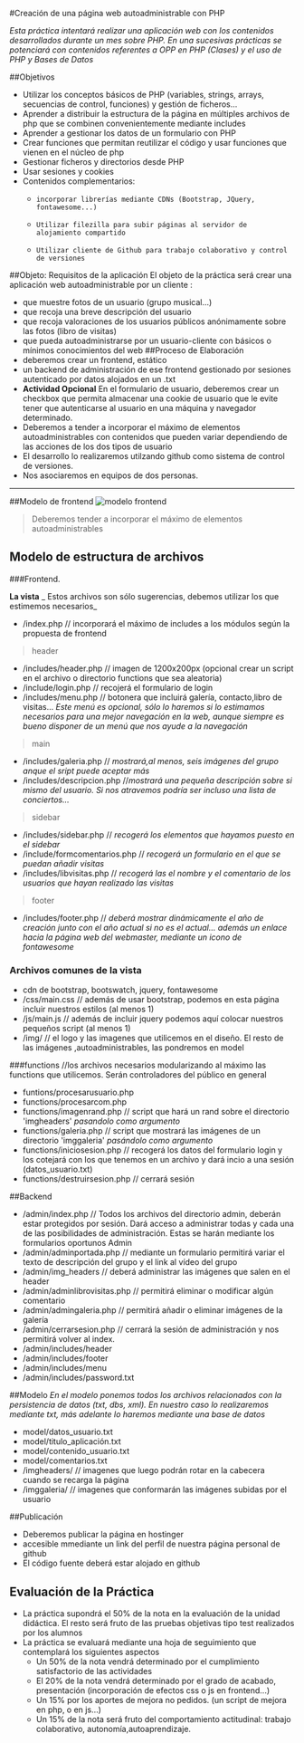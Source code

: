 #Creación de una página web autoadministrable con PHP

_Esta práctica intentará realizar una aplicación web con los contenidos desarrollados durante un mes sobre PHP. En una sucesivas prácticas se potenciará con contenidos referentes a OPP en PHP  (Clases) y el uso de PHP y Bases de Datos_

##Objetivos
*  Utilizar los conceptos básicos de PHP (variables, strings, arrays, secuencias de control, funciones) y  gestión de ficheros...
*  Aprender a distribuir la estructura de la página en múltiples archivos de php que se combinen convenientemente mediante includes
*  Aprender a gestionar los datos de un formulario con PHP 
*  Crear funciones que permitan reutilizar el código y usar funciones que vienen en el núcleo de php
*  Gestionar ficheros y directorios desde PHP
*  Usar sesiones y cookies
*  Contenidos complementarios: 
   *     incorporar librerías mediante CDNs (Bootstrap, JQuery, fontawesome...)
   *     Utilizar filezilla para subir páginas al servidor de alojamiento compartido
   *     Utilizar cliente de Github para trabajo colaborativo y control de versiones

##Objeto: Requisitos de la aplicación
El objeto de la práctica será crear una aplicación web autoadministrable por un cliente :
*  que muestre fotos de un usuario (grupo musical...) 
*  que recoja una breve descripción del usuario
*  que recoja valoraciones de los usuarios públicos anónimamente sobre las fotos (libro de visitas)
*  que pueda autoadministrarse por un usuario-cliente con básicos o mínimos conocimientos del web
##Proceso de Elaboración
*  deberemos crear un frontend, estático  
*  un backend de administración de ese frontend gestionado por sesiones autenticado por datos alojados en un .txt
*  **Actividad Opcional** En el formulario de usuario, deberemos crear un checkbox que permita almacenar una  cookie de usuario que le evite tener que autenticarse al usuario en una máquina y navegador determinado.
*  Deberemos a tender a incorporar el máximo de elementos autoadministrables con contenidos que pueden variar dependiendo de las acciones de los dos tipos de usuario
*  El desarrollo lo realizaremos utilzando github como sistema de control de versiones.
*  Nos asociaremos en equipos de dos personas.
***

##Modelo de frontend
![modelo frontend](https://dl.dropboxusercontent.com/u/37685212/img/plantillafrontend-8.jpg)

>Deberemos tender a incorporar el máximo de elementos autoadministrables


## Modelo de estructura de archivos
###Frontend.

   **La vista** _  Estos archivos son sólo sugerencias, debemos utilizar los que  estimemos necesarios_
 
  * /index.php // incorporará el máximo de includes a los módulos según la propuesta de frontend
  
>header

  * /includes/header.php // imagen  de 1200x200px (opcional crear un script en el archivo o directorio functions que sea aleatoria)
  * /include/login.php // recojerá el formulario de login
  * /includes/menu.php // botonera que incluirá galería, contacto,libro de visitas... _Este menú es opcional, sólo lo haremos si lo estimamos necesarios para una mejor navegación en la web, aunque siempre es bueno disponer de un menú que nos ayude a la navegación_

>main

 * /includes/galeria.php // _mostrará,al menos, seis imágenes del grupo anque el sript puede aceptar más_
 * /includes/descripcion.php //_mostrará una pequeña descripción sobre si mismo del usuario. Si nos atravemos podría ser incluso una lista de conciertos..._
 
>sidebar

  * /includes/sidebar.php // _recogerá los elementos que hayamos puesto en el sidebar_
  * /include/formcomentarios.php // _recogerá un formulario en el que se puedan añadir visitas_
  * /includes/libvisitas.php // _recogerá las el nombre y el comentario de los usuarios que hayan realizado las visitas_
 
>footer

  * /includes/footer.php // _deberá mostrar dinámicamente el año de creación junto con el año actual si no es el actual... además un enlace hacia la página web del webmaster, mediante un icono de fontawesome_
  
 ### Archivos comunes de la **vista**

  * cdn de bootstrap, bootswatch, jquery, fontawesome
  * /css/main.css // además de usar bootstrap, podemos en esta página incluir nuestros estilos (al menos 1)
  * /js/main.js // además de incluir jquery podemos aquí colocar nuestros pequeños script (al menos 1)
  * /img/ // el logo y las imagenes que utilicemos en el diseño. El resto de las imágenes ,autoadministrables, las pondremos en model
 
 
###functions //los archivos necesarios modularizando al máximo las functions que utilicemos. Serán controladores del público en general
*  funtions/procesarusuario.php
*  functions/procesarcom.php
*  functions/imagenrand.php // script que hará un rand sobre el directorio 'imgheaders' _pasandolo como argumento_
*  functions/galeria.php // script que mostrará las imágenes de un directorio 'imggaleria' _pasándolo como argumento_
*  functions/iniciosesion.php // recogerá los datos del formulario login y los cotejará con los que tenemos en un archivo y dará incio a una sesión (datos_usuario.txt)
*  functions/destruirsesion.php // cerrará sesión 
 
  ##Backend

  * /admin/index.php // Todos los archivos del directorio admin, deberán estar protegidos por sesión. Dará acceso a administrar todas y cada una de las posibilidades de administración. Estas se harán mediante los formularios oportunos Admin
  * /admin/adminportada.php // mediante un formulario permitirá variar el texto de descripción del grupo y el link al vídeo del grupo 
  * /admin/img_headers // deberá administrar las imágenes que salen en el header
  * /admin/adminlibrovisitas.php // permitirá  eliminar o modificar algún comentario
  * /admin/admingaleria.php // permitirá añadir o eliminar imágenes de la galería
  * /admin/cerrarsesion.php // cerrará la sesión de administración y nos permitirá volver al index.
  * /admin/includes/header
  * /admin/includes/footer
  * /admin/includes/menu
  * /admin/includes/password.txt
 
##Modelo _En el modelo ponemos todos los archivos relacionados con la persistencia de datos (txt, dbs, xml). En nuestro caso lo realizaremos mediante txt, más adelante lo haremos mediante una base de datos_

*  model/datos_usuario.txt
*  model/titulo_aplicación.txt
*  model/contenido_usuario.txt
*  model/comentarios.txt
*  /imgheaders/  // imagenes que luego podrán rotar en la cabecera cuando se recarga la página
*  /imggaleria/  // imagenes que conformarán las imágenes  subidas por el usuario

##Publicación
*  Deberemos publicar la página en hostinger 
*  accesible mmediante un link del perfil de nuestra página personal de github 
*  El código fuente deberá estar alojado en github

## Evaluación de la Práctica
*  La práctica supondrá el 50%  de la nota en la evaluación de la unidad didáctica. El resto será fruto de las pruebas objetivas tipo test realizados por los alumnos
*  La práctica se evaluará mediante una hoja de seguimiento que contemplará los siguientes aspectos
   *  Un 50% de la nota vendrá determinado por el cumplimiento satisfactorio de las actividades
   *  El 20% de la nota vendrá determinado por el grado de acabado,  presentación (incorporación de efectos css o js en frontend...)
   *  Un 15% por los aportes de mejora no pedidos. (un script de mejora en php, o en js...) 
   *  Un 15% de la nota será fruto del comportamiento actitudinal: trabajo colaborativo, autonomía,autoaprendizaje.


